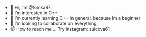 - 👋 Hi, I’m @Simka87
- 👀 I’m interested in C++
- 🌱 I’m currently learning C++ in general, because Im a beginner
- 💞️ I’m looking to collaborate on everything
- 📫 How to reach me ... Try instagram: sulcova61

<!---
Simka87/Simka87 is a ✨ special ✨ repository because its `README.md` (this file) appears on your GitHub profile.
You can click the Preview link to take a look at your changes.
--->
